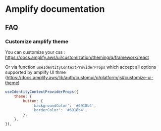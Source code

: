 # Amplify documentation

## FAQ

### Customize amplify theme

You can customize your css : https://docs.amplify.aws/ui/customization/theming/q/framework/react

Or via function `useIdentityContextProviderProps` which accept all options supported by amplify UI thme (https://docs.amplify.aws/lib/auth/customui/q/platform/js#customize-ui-theme)

```js
useIdentityContextProviderProps({
    theme: {
        button: {
            'backgroundColor': '#6918b4',
            'borderColor': '#6918b4',
        },
    },
}),
```
